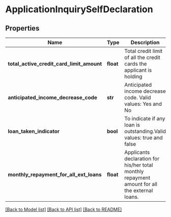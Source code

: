 # ApplicationInquirySelfDeclaration

## Properties
Name | Type | Description | Notes
------------ | ------------- | ------------- | -------------
**total_active_credit_card_limit_amount** | **float** | Total credit limit of all the credit cards the applicant is holding | [optional] 
**anticipated_income_decrease_code** | **str** | Anticipated income decrease code. Valid values: Yes and No | [optional] 
**loan_taken_indicator** | **bool** | To indicate if any loan is outstanding.Valid values: true and false | [optional] 
**monthly_repayment_for_all_ext_loans** | **float** | Applicants declaration for his/her total monthly repayment amount for all the external loans. | [optional] 

[[Back to Model list]](../README.md#documentation-for-models) [[Back to API list]](../README.md#documentation-for-api-endpoints) [[Back to README]](../README.md)

